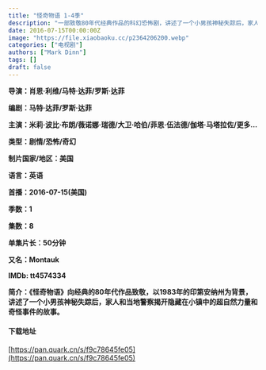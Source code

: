 ```yaml
---
title: "怪奇物语 1-4季"
description: "一部致敬80年代经典作品的科幻恐怖剧，讲述了一个小男孩神秘失踪后，家人和当地警察揭开隐藏在小镇中的超自然力量和奇怪事件的故事。"
date: 2016-07-15T00:00:00Z
image: "https://file.xiaobaoku.cc/p2364206200.webp"
categories: ["电视剧"]
authors: ["Mark Dinn"]
tags: []
draft: false
---
```


**导演：肖恩·利维/马特·达菲/罗斯·达菲**

**编剧：马特·达菲/罗斯·达菲**

**主演：米莉·波比·布朗/薇诺娜·瑞德/大卫·哈伯/菲恩·伍法德/伽塔·马塔拉佐/更多...**

**类型：剧情/恐怖/奇幻**

**制片国家/地区：美国**

**语言：英语**

**首播：2016-07-15(美国)**

**季数：1**

**集数：8**

**单集片长：50分钟**

**又名：Montauk**

**IMDb: tt4574334**

**简介：《怪奇物语》向经典的80年代作品致敬，以1983年的印第安纳州为背景，讲述了一个小男孩神秘失踪后，家人和当地警察揭开隐藏在小镇中的超自然力量和奇怪事件的故事。**

#### 下载地址

[https://pan.quark.cn/s/f9c78645fe05](https://pan.quark.cn/s/f9c78645fe05)
